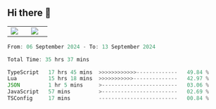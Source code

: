 ## Hi there 👋

<p align="center">
  <table align="center">
  <tr border="none">
  <td width="35%" align="center">
    <img  align="center"  src="http://github-profile-summary-cards.vercel.app/api/cards/stats?username=ricepunk&theme=github_dark" />
  </td>
    
  <td width="65%" align="center">
    <img  align="center"  src="http://github-profile-summary-cards.vercel.app/api/cards/profile-details?username=ricepunk&theme=github_dark" />
  </td>
  </tr>
  </table>
</p>

<!--START_SECTION:waka-->

```typescript
From: 06 September 2024 - To: 13 September 2024

Total Time: 35 hrs 37 mins

TypeScript   17 hrs 45 mins  >>>>>>>>>>>>-------------   49.84 %
Lua          15 hrs 18 mins  >>>>>>>>>>>--------------   42.97 %
JSON         1 hr 5 mins     >------------------------   03.06 %
JavaScript   57 mins         >------------------------   02.69 %
TSConfig     17 mins         -------------------------   00.84 %
```

<!--END_SECTION:waka-->

